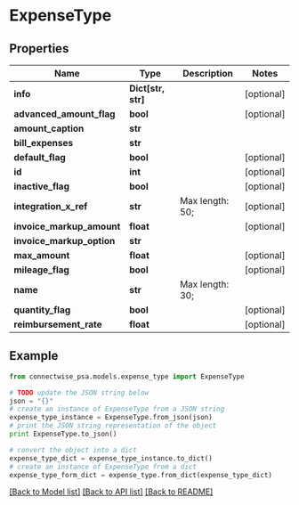 # ExpenseType


## Properties
Name | Type | Description | Notes
------------ | ------------- | ------------- | -------------
**info** | **Dict[str, str]** |  | [optional] 
**advanced_amount_flag** | **bool** |  | [optional] 
**amount_caption** | **str** |  | 
**bill_expenses** | **str** |  | 
**default_flag** | **bool** |  | [optional] 
**id** | **int** |  | [optional] 
**inactive_flag** | **bool** |  | [optional] 
**integration_x_ref** | **str** |  Max length: 50; | [optional] 
**invoice_markup_amount** | **float** |  | [optional] 
**invoice_markup_option** | **str** |  | 
**max_amount** | **float** |  | [optional] 
**mileage_flag** | **bool** |  | [optional] 
**name** | **str** |  Max length: 30; | 
**quantity_flag** | **bool** |  | [optional] 
**reimbursement_rate** | **float** |  | [optional] 

## Example

```python
from connectwise_psa.models.expense_type import ExpenseType

# TODO update the JSON string below
json = "{}"
# create an instance of ExpenseType from a JSON string
expense_type_instance = ExpenseType.from_json(json)
# print the JSON string representation of the object
print ExpenseType.to_json()

# convert the object into a dict
expense_type_dict = expense_type_instance.to_dict()
# create an instance of ExpenseType from a dict
expense_type_form_dict = expense_type.from_dict(expense_type_dict)
```
[[Back to Model list]](../README.md#documentation-for-models) [[Back to API list]](../README.md#documentation-for-api-endpoints) [[Back to README]](../README.md)


